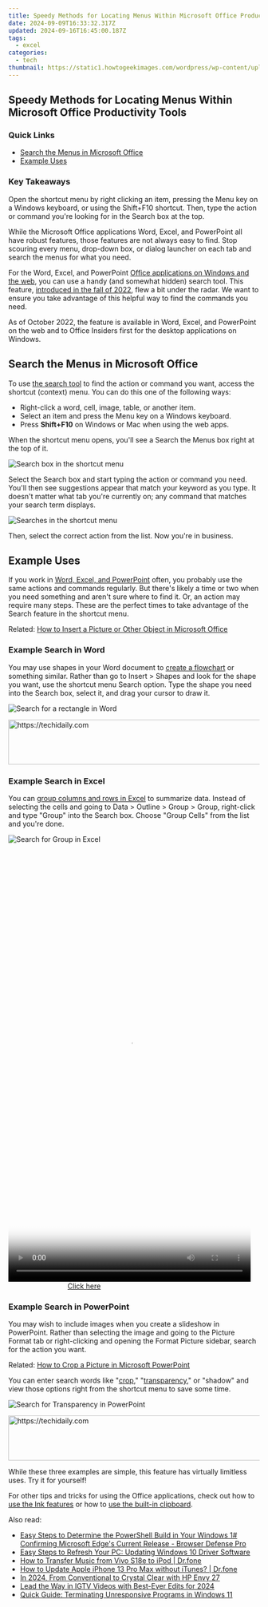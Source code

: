 ```yaml
---
title: Speedy Methods for Locating Menus Within Microsoft Office Productivity Tools
date: 2024-09-09T16:33:32.317Z
updated: 2024-09-16T16:45:00.187Z
tags:
  - excel
categories:
  - tech
thumbnail: https://static1.howtogeekimages.com/wordpress/wp-content/uploads/2022/05/microsoft-office-logo-laptop.jpg
---
```


## Speedy Methods for Locating Menus Within Microsoft Office Productivity Tools

### Quick Links

* [Search the Menus in Microsoft Office](https://youtube-docs.techidaily.com/024-approved-how-to-create-a-youtube-channel-trailer-to-increase-revenue/)
* [Example Uses](https://extra-support.techidaily.com/secrets-to-preventing-photo-app-problems-in-windows-11-for-2024/)

### Key Takeaways

 Open the shortcut menu by right clicking an item, pressing the Menu key on a Windows keyboard, or using the Shift+F10 shortcut. Then, type the action or command you're looking for in the Search box at the top.

 While the Microsoft Office applications Word, Excel, and PowerPoint all have robust features, those features are not always easy to find. Stop scouring every menu, drop-down box, or dialog launcher on each tab and search the menus for what you need.

 For the Word, Excel, and PowerPoint [Office applications on Windows and the web](https://location-social.techidaily.com/in-2024-does-find-my-friends-work-on-vivo-s17e-drfone-by-drfone-virtual-android/), you can use a handy (and somewhat hidden) search tool. This feature, [introduced in the fall of 2022](https://insider.office.com/en-us/blog/quickly-find-the-command-you-need), flew a bit under the radar. We want to ensure you take advantage of this helpful way to find the commands you need.

 As of October 2022, the feature is available in Word, Excel, and PowerPoint on the web and to Office Insiders first for the desktop applications on Windows.

##  Search the Menus in Microsoft Office

 To use [the search tool](https://phone-solutions.techidaily.com/how-to-downgrade-iphone-11-pro-without-losing-any-data-drfone-by-drfone-ios-system-repair-ios-system-repair/) to find the action or command you want, access the shortcut (context) menu. You can do this one of the following ways:

* Right-click a word, cell, image, table, or another item.
* Select an item and press the Menu key on a Windows keyboard.
* Press **Shift+F10** on Windows or Mac when using the web apps.

 When the shortcut menu opens, you'll see a Search the Menus box right at the top of it.

![Search box in the shortcut menu](https://static1.howtogeekimages.com/wordpress/wp-content/uploads/2022/10/SearchShortcutMenu-MSOfficeSearchMenus.png) 

 Select the Search box and start typing the action or command you need. You'll then see suggestions appear that match your keyword as you type. It doesn't matter what tab you're currently on; any command that matches your search term displays.

![Searches in the shortcut menu](https://static1.howtogeekimages.com/wordpress/wp-content/uploads/2022/10/SearchedShortcutMenus-MSOfficeSearchMenus-1.png) 

 Then, select the correct action from the list. Now you're in business.

##  Example Uses

 If you work in [Word, Excel, and PowerPoint](https://fox-boxes.techidaily.com/simplified-steps-for-photo-motion-blur-in-photoshop/) often, you probably use the same actions and commands regularly. But there's likely a time or two when you need something and aren't sure where to find it. Or, an action may require many steps. These are the perfect times to take advantage of the Search feature in the shortcut menu.

Related: [How to Insert a Picture or Other Object in Microsoft Office](https://fox-boxes.techidaily.com/simplified-steps-for-photo-motion-blur-in-photoshop/) 

###  Example Search in Word

 You may use shapes in your Word document to [create a flowchart](https://facebook-video-share.techidaily.com/new-in-2024-amplify-your-storytelling-seamlessly-insert-music-into-youtube-videos/) or something similar. Rather than go to Insert > Shapes and look for the shape you want, use the shortcut menu Search option. Type the shape you need into the Search box, select it, and drag your cursor to draw it.

![Search for a rectangle in Word](https://static1.howtogeekimages.com/wordpress/wp-content/uploads/2022/10/WordSearchRectangle2-MSOfficeSearchMenus.png) 

<!-- affiliate ads begin -->
<a href="https://unicoeye.pxf.io/c/5597632/2134236/18498" target="_top" id="2134236">
  <img src="//a.impactradius-go.com/display-ad/18498-2134236" border="0" alt="https://techidaily.com" width="728" height="90"/>
</a>
<img height="0" width="0" src="https://unicoeye.pxf.io/i/5597632/2134236/18498" style="position:absolute;visibility:hidden;" border="0" />
<!-- affiliate ads end -->

###  Example Search in Excel

 You can [group columns and rows in Excel](https://youtube-docs.techidaily.com/024-approved-jumpstart-your-youtube-venture-top-equipment-choices/) to summarize data. Instead of selecting the cells and going to Data > Outline > Group > Group, right-click and type "Group" into the Search box. Choose "Group Cells" from the list and you're done.

![Search for Group in Excel](https://static1.howtogeekimages.com/wordpress/wp-content/uploads/2022/10/ExcelSearchGroup-MSOfficeSearchMenus-1.png) 

<!-- affiliate ads begin -->
<span id="1899850">
					<video width="486" height="864" style="cursor:pointer"
           poster="//a.impactradius-go.com/display-clicktoplayimage/1899850.png"
           onclick="if(!this.playClicked){this.play();this.setAttribute('controls',true);this.playClicked=true;}">
	   <source src="//a.impactradius-go.com/display-ad/14483-1899850">
	   <img src="//a.impactradius-go.com/display-clicktoplayimage/1899850.png" style="border: none; height: 100%; width: 100%; object-fit: contain">
	</video>
	<div style="width:304px;text-align:center"><a href="javascript:window.open(decodeURIComponent('https%3A%2F%2Felectronicx.pxf.io%2Fc%2F5597632%2F1899850%2F14483'), '_blank');void(0);">Click here</a></div>
</span>
<img height="0" width="0" src="https://imp.pxf.io/i/5597632/1899850/14483" style="position:absolute;visibility:hidden;" border="0" />
<!-- affiliate ads end -->

###  Example Search in PowerPoint

 You may wish to include images when you create a slideshow in PowerPoint. Rather than selecting the image and going to the Picture Format tab or right-clicking and opening the Format Picture sidebar, search for the action you want.

Related: [How to Crop a Picture in Microsoft PowerPoint](https://youtube-video-recordings.techidaily.com/updated-dissecting-ajey-nagars-2023-youtube-economic-landscape/) 

 You can enter search words like "[crop](https://youtube-video-recordings.techidaily.com/updated-dissecting-ajey-nagars-2023-youtube-economic-landscape/)," "[transparency](https://fox-helps.techidaily.com/updated-top-10-iphone-virtual-reality-games-to-beat-your-high-scores-for-2024/)," or "shadow" and view those options right from the shortcut menu to save some time.

![Search for Transparency in PowerPoint](https://static1.howtogeekimages.com/wordpress/wp-content/uploads/2022/10/PowerPointSearchTransparency-MSOfficeSearchMenus-1.png) 

<!-- affiliate ads begin -->
<a href="https://ephamedtechinc.pxf.io/c/5597632/2123509/26400" target="_top" id="2123509">
  <img src="//a.impactradius-go.com/display-ad/26400-2123509" border="0" alt="https://techidaily.com" width="728" height="90"/>
</a>
<img height="0" width="0" src="https://ephamedtechinc.pxf.io/i/5597632/2123509/26400" style="position:absolute;visibility:hidden;" border="0" />
<!-- affiliate ads end -->

 While these three examples are simple, this feature has virtually limitless uses. Try it for yourself!

 For other tips and tricks for using the Office applications, check out how to [use the Ink features](https://fox-boxes.techidaily.com/in-2024-quick-tutorial-for-top-memes-kinemaster/) or how to [use the built-in clipboard](https://change-location.techidaily.com/in-2024-3-ways-for-android-pokemon-go-spoofing-on-vivo-y27-4g-drfone-by-drfone-virtual-android/).

<ins class="adsbygoogle"
     style="display:block"
     data-ad-format="autorelaxed"
     data-ad-client="ca-pub-7571918770474297"
     data-ad-slot="1223367746"></ins>

<ins class="adsbygoogle"
     style="display:block"
     data-ad-client="ca-pub-7571918770474297"
     data-ad-slot="8358498916"
     data-ad-format="auto"
     data-full-width-responsive="true"></ins>

<span class="atpl-alsoreadstyle">Also read:</span>
<div><ul>
<li><a href="https://win-forum.techidaily.com/easy-steps-to-determine-the-powershell-build-in-your-windows-1-confirming-microsoft-edges-current-release-browser-defense-pro/"><u>Easy Steps to Determine the PowerShell Build in Your Windows 1# Confirming Microsoft Edge's Current Release - Browser Defense Pro</u></a></li>
<li><a href="https://win-forum.techidaily.com/easy-steps-to-refresh-your-pc-updating-windows-10-driver-software/"><u>Easy Steps to Refresh Your PC: Updating Windows 10 Driver Software</u></a></li>
<li><a href="https://android-transfer.techidaily.com/how-to-transfer-music-from-vivo-s18e-to-ipod-drfone-by-drfone-transfer-from-android-transfer-from-android/"><u>How to Transfer Music from Vivo S18e to iPod | Dr.fone</u></a></li>
<li><a href="https://techidaily.com/how-to-update-apple-iphone-13-pro-max-without-itunes-drfone-by-drfone-ios-system-repair-ios-system-repair/"><u>How to Update Apple iPhone 13 Pro Max without iTunes? | Dr.fone</u></a></li>
<li><a href="https://some-knowledge.techidaily.com/in-2024-from-conventional-to-crystal-clear-with-hp-envy-27/"><u>In 2024, From Conventional to Crystal Clear with HP Envy 27</u></a></li>
<li><a href="https://instagram-video-files.techidaily.com/lead-the-way-in-igtv-videos-with-best-ever-edits-for-2024/"><u>Lead the Way in IGTV Videos with Best-Ever Edits for 2024</u></a></li>
<li><a href="https://win-forum.techidaily.com/quick-guide-terminating-unresponsive-programs-in-windows-11/"><u>Quick Guide: Terminating Unresponsive Programs in Windows 11</u></a></li>
</ul></div>

